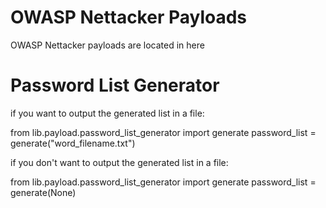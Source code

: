 OWASP Nettacker Payloads
=====================================

OWASP Nettacker payloads are located in here

Password List Generator
====================================

if you want to output the generated list in a file:

from lib.payload.password_list_generator import generate
password_list = generate("word_filename.txt")

if you don't want to output the generated list in a file:

from lib.payload.password_list_generator import generate
password_list = generate(None)

